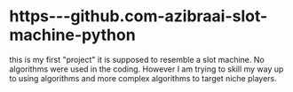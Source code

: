 # https---github.com-azibraai-slot-machine-python 

this is my first "project" it is supposed to resemble a slot machine. No algorithms were used in the coding. However I am trying to skill my way up to using algorithms and more complex algorithms to target niche players.

